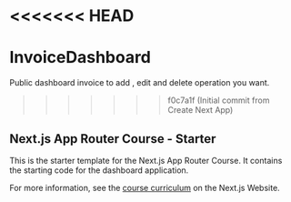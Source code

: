<<<<<<< HEAD
=======
# InvoiceDashboard
Public dashboard invoice to add , edit and delete operation you want.
>>>>>>> f0c7a1f (Initial commit from Create Next App)
## Next.js App Router Course - Starter

This is the starter template for the Next.js App Router Course. It contains the starting code for the dashboard application.

For more information, see the [course curriculum](https://nextjs.org/learn) on the Next.js Website.
